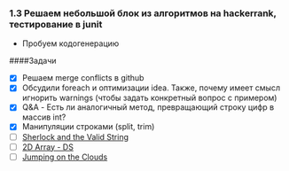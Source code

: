 ### 1.3 Решаем небольшой блок из алгоритмов на hackerrank, тестирование в junit

- Пробуем кодогенерацию

####Задачи

- [x] Решаем merge conflicts в github
- [x] Обсудили foreach и оптимизации idea. Также, почему имеет смысл игнорить warnings (чтобы задать конкретный вопрос с примером)  
- [x] Q&A - Есть ли аналогичный метод, превращающий строку цифр в массив int?
- [x] Манипуляции строками (split, trim)
- [ ] [Sherlock and the Valid String](https://www.hackerrank.com/challenges/sherlock-and-valid-string/problem?h_l=interview&playlist_slugs%5B%5D=interview-preparation-kit&playlist_slugs%5B%5D=strings&h_r=next-challenge&h_v=zen)
- [ ] [2D Array - DS](https://www.hackerrank.com/challenges/2d-array/problem?h_l=interview&playlist_slugs%5B%5D=interview-preparation-kit&playlist_slugs%5B%5D=arrays)
- [ ] [Jumping on the Clouds](https://www.hackerrank.com/challenges/jumping-on-the-clouds/problem?h_l=interview&playlist_slugs%5B%5D=interview-preparation-kit&playlist_slugs%5B%5D=warmup)